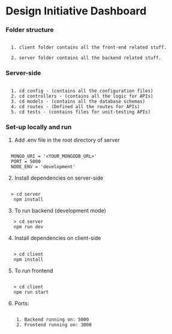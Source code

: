 # Design Initiative Dashboard


### Folder structure

```
  
  1. client folder contains all the front-end related stuff.

  2. server folder contains all the backend related stuff.

```

### Server-side 

```

  1. cd config - (contains all the configuration files)
  2. cd controllers - (contains all the logic for APIs)
  3. cd models - (contains all the database schemas)
  4. cd routes - (Defined all the routes for APIs)
  5. cd tests - (contains files for unit-testing APIs)

```

### Set-up locally and run

1. Add .env file in the root directory of server

```

  MONGO_URI = '<YOUR_MONGODB_URL>'
  PORT = 5000
  NODE_ENV = 'development'

```
2. Install dependencies on server-side

```

  > cd server
   npm install

```
3. To run backend (development mode)

```
   > cd server
   npm run dev

```
4. Install dependencies on client-side

```

   > cd client
   npm install

```

5. To run frontend

```

   > cd client
   npm run start

```

6. Ports:

```

    1. Backend running on: 5000
    2. Frontend running on: 3000

```

